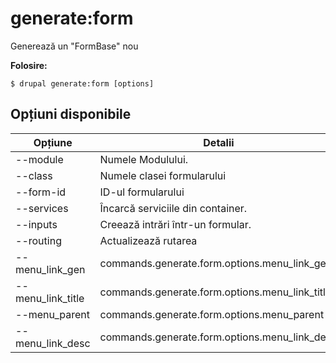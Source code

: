 # generate:form
Generează un "FormBase" nou

**Folosire:**
```
$ drupal generate:form [options] 
```

## Opțiuni disponibile
Opțiune | Detalii
-------|-------------
--module | Numele Modulului.
--class | Numele clasei formularului
--form-id | ID-ul formularului
--services | Încarcă serviciile din container.
--inputs | Creează intrări într-un formular.
--routing | Actualizează rutarea
--menu_link_gen | commands.generate.form.options.menu_link_gen
--menu_link_title | commands.generate.form.options.menu_link_title
--menu_parent | commands.generate.form.options.menu_parent
--menu_link_desc | commands.generate.form.options.menu_link_desc
